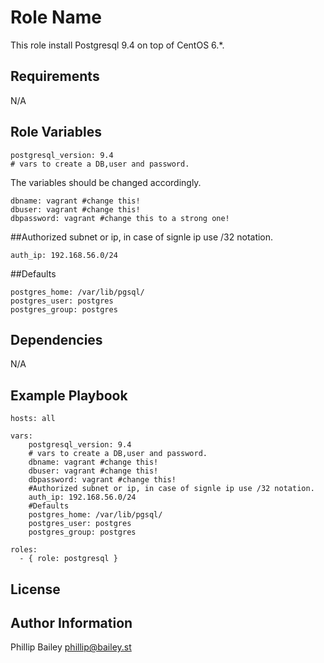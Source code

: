 Role Name
=========

This role install Postgresql 9.4 on top of CentOS 6.*.


Requirements
------------

N/A

Role Variables
--------------

```
postgresql_version: 9.4
# vars to create a DB,user and password.
```

The variables should be changed accordingly.

```
dbname: vagrant #change this!
dbuser: vagrant #change this!
dbpassword: vagrant #change this to a strong one!
```

##Authorized subnet or ip, in case of signle ip use /32 notation.

```
auth_ip: 192.168.56.0/24
```

##Defaults

```
postgres_home: /var/lib/pgsql/
postgres_user: postgres
postgres_group: postgres
```


Dependencies
------------

N/A


Example Playbook
----------------

```
hosts: all

vars:
    postgresql_version: 9.4
    # vars to create a DB,user and password.
    dbname: vagrant #change this!
    dbuser: vagrant #change this!
    dbpassword: vagrant #change this!
    #Authorized subnet or ip, in case of signle ip use /32 notation.
    auth_ip: 192.168.56.0/24
    #Defaults
    postgres_home: /var/lib/pgsql/
    postgres_user: postgres
    postgres_group: postgres

roles:
  - { role: postgresql }
```


License
-------



Author Information
------------------

Phillip Bailey phillip@bailey.st
